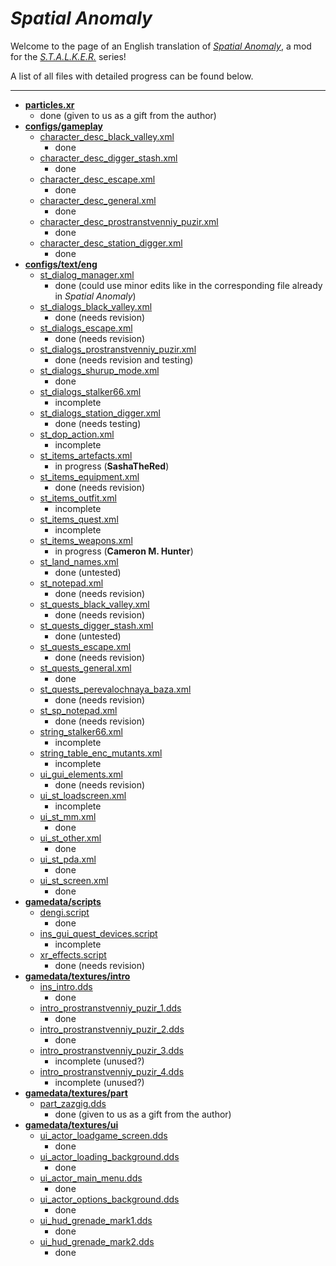 # *Spatial Anomaly*
Welcome to the page of an English translation of *[Spatial Anomaly](https://vk.com/spatial_anomaly)*, a mod for the *[S.T.A.L.K.E.R.](https://en.wikipedia.org/wiki/S.T.A.L.K.E.R.)* series!

A list of all files with detailed progress can be found below.

---
- **[particles.xr](gamedata/particles.xr)**
	- done (given to us as a gift from the author)
- **[configs/gameplay](gamedata/configs/gameplay)**
	- [character_desc_black_valley.xml](gamedata/configs/gameplay/character_desc_black_valley.xml)
		- done
	- [character_desc_digger_stash.xml](gamedata/configs/gameplay/character_desc_digger_stash.xml)
		- done
	- [character_desc_escape.xml](gamedata/configs/gameplay/character_desc_escape.xml)
		- done
	- [character_desc_general.xml](gamedata/configs/gameplay/character_desc_general.xml)
		- done
	- [character_desc_prostranstvenniy_puzir.xml](gamedata/configs/gameplay/character_desc_prostranstvenniy_puzir.xml)
		- done
	- [character_desc_station_digger.xml](gamedata/configs/gameplay/character_desc_station_digger.xml)
		- done
- **[configs/text/eng](gamedata/configs/text/eng)**
	- [st_dialog_manager.xml](gamedata/configs/text/eng/st_dialog_manager.xml)
		- done (could use minor edits like in the corresponding file already in *Spatial Anomaly*)
	- [st_dialogs_black_valley.xml](gamedata/configs/text/eng/st_dialogs_black_valley.xml)
		- done (needs revision)
	- [st_dialogs_escape.xml](gamedata/configs/text/eng/st_dialogs_escape.xml)
		- done (needs revision)
	- [st_dialogs_prostranstvenniy_puzir.xml](gamedata/configs/text/eng/st_dialogs_prostranstvenniy_puzir.xml)
		- done (needs revision and testing)
	- [st_dialogs_shurup_mode.xml](gamedata/configs/text/eng/st_dialogs_shurup_mode.xml)
		- done
	- [st_dialogs_stalker66.xml](gamedata/configs/text/eng/st_dialogs_stalker66.xml)
		- incomplete
	- [st_dialogs_station_digger.xml](gamedata/configs/text/eng/st_dialogs_station_digger.xml)
		- done (needs testing)
	- [st_dop_action.xml](gamedata/configs/text/eng/st_dop_action.xml)
		- incomplete
	- [st_items_artefacts.xml](gamedata/configs/text/eng/st_items_artefacts.xml)
		- in progress (**SashaTheRed**)
	- [st_items_equipment.xml](gamedata/configs/text/eng/st_items_equipment.xml)
		- done (needs revision)
	- [st_items_outfit.xml](gamedata/configs/text/eng/st_items_outfit.xml)
		- incomplete
	- [st_items_quest.xml](gamedata/configs/text/eng/st_items_quest.xml)
		- incomplete
	- [st_items_weapons.xml](gamedata/configs/text/eng/st_items_weapons.xml)
		- in progress (**Cameron M. Hunter**)
	- [st_land_names.xml](gamedata/configs/text/eng/st_land_names.xml)
		- done (untested)
	- [st_notepad.xml](gamedata/configs/text/eng/st_notepad.xml)
		- done (needs revision)
	- [st_quests_black_valley.xml](gamedata/configs/text/eng/st_quests_black_valley.xml)
		- done (needs revision)
	- [st_quests_digger_stash.xml](gamedata/configs/text/eng/st_quests_digger_stash.xml)
		- done (untested)
	- [st_quests_escape.xml](gamedata/configs/text/eng/st_quests_escape.xml)
		- done (needs revision)
	- [st_quests_general.xml](gamedata/configs/text/eng/st_quests_general.xml)
		- done
	- [st_quests_perevalochnaya_baza.xml](gamedata/configs/text/eng/st_quests_perevalochnaya_baza.xml)
		- done (needs revision)
	- [st_sp_notepad.xml](gamedata/configs/text/eng/st_sp_notepad.xml)
		- done (needs revision)
	- [string_stalker66.xml](gamedata/configs/text/eng/string_stalker66.xml)
		- incomplete
	- [string_table_enc_mutants.xml](gamedata/configs/text/eng/string_table_enc_mutants.xml)
		- incomplete
	- [ui_gui_elements.xml](gamedata/configs/text/eng/ui_gui_elements.xml)
		- done (needs revision)
	- [ui_st_loadscreen.xml](gamedata/configs/text/eng/ui_st_loadscreen.xml)
		- incomplete
	- [ui_st_mm.xml](gamedata/configs/text/eng/ui_st_mm.xml)
		- done
	- [ui_st_other.xml](gamedata/configs/text/eng/ui_st_other.xml)
		- done
	- [ui_st_pda.xml](gamedata/configs/text/eng/ui_st_pda.xml)
		- done
	- [ui_st_screen.xml](gamedata/configs/text/eng/ui_st_screen.xml)
		- done
- **[gamedata/scripts](gamedata/scripts)**
	- [dengi.script](gamedata/scripts/dengi.script)
		- done
	- [ins_gui_quest_devices.script](gamedata/scripts/ins_gui_quest_devices.script)
		- incomplete
	- [xr_effects.script](gamedata/scripts/xr_effects.script)
		- done (needs revision)
- **[gamedata/textures/intro](gamedata/textures/intro)**
	- [ins_intro.dds](gamedata/textures/intro/ins_intro.dds)
		- done
	- [intro_prostranstvenniy_puzir_1.dds](gamedata/textures/intro/intro_prostranstvenniy_puzir_1.dds)
		- done
	- [intro_prostranstvenniy_puzir_2.dds](gamedata/textures/intro/intro_prostranstvenniy_puzir_2.dds)
		- done
	- [intro_prostranstvenniy_puzir_3.dds](gamedata/textures/intro/intro_prostranstvenniy_puzir_3.dds)
		- incomplete (unused?)
	- [intro_prostranstvenniy_puzir_4.dds](gamedata/textures/intro/intro_prostranstvenniy_puzir_4.dds)
		- incomplete (unused?)
- **[gamedata/textures/part](gamedata/textures/part)**
	- [part_zazgig.dds](gamedata/textures/part/part_zazgig.dds)
		- done (given to us as a gift from the author)
- **[gamedata/textures/ui](gamedata/textures/ui)**
	- [ui_actor_loadgame_screen.dds](gamedata/textures/ui/ui_actor_loadgame_screen.dds)
		- done
	- [ui_actor_loading_background.dds](gamedata/textures/ui/ui_actor_loading_background.dds)
		- done
	- [ui_actor_main_menu.dds](gamedata/textures/ui/ui_actor_main_menu.dds)
		- done
	- [ui_actor_options_background.dds](gamedata/textures/ui/ui_actor_options_background.dds)
		- done
	- [ui_hud_grenade_mark1.dds](gamedata/textures/ui/ui_hud_grenade_mark1.dds)
		- done
	- [ui_hud_grenade_mark2.dds](gamedata/textures/ui/ui_hud_grenade_mark2.dds)
		- done
